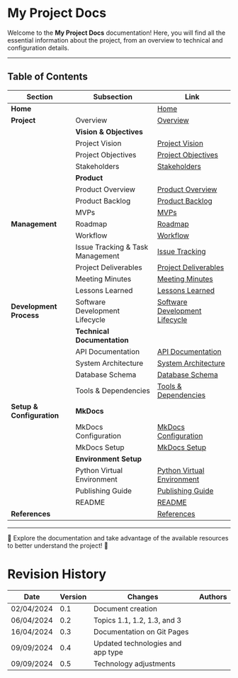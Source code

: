 
# My Project Docs

Welcome to the **My Project Docs** documentation! Here, you will find all the essential information about the project, from an overview to technical and configuration details.

---

## Table of Contents

| Section                         | Subsection                        | Link                                                              |
| ------------------------------- | --------------------------------- | ----------------------------------------------------------------- |
| **Home**                 |                                   | [Home](index.md)                                                     |
| **Project**               | Overview                          | [Overview](project/overview.md)                                      |
|                                 | **Vision & Objectives**     |                                                                   |
|                                 | Project Vision                    | [Project Vision](project/vision-objectives/vision.md)                |
|                                 | Project Objectives                | [Project Objectives](project/vision-objectives/objectives.md)        |
|                                 | Stakeholders                      | [Stakeholders](project/stakeholders.md)                              |
|                                 | **Product**                 |                                                                   |
|                                 | Product Overview                  | [Product Overview](project/product/overview.md)                      |
|                                 | Product Backlog                   | [Product Backlog](project/product/product-backlog-building.md)       |
|                                 | MVPs                              | [MVPs](project/product/mvp.md)                                       |
| **Management**            | Roadmap                           | [Roadmap](project/management/roadmap.md)                             |
|                                 | Workflow                          | [Workflow](project/management/workflow.md)                           |
|                                 | Issue Tracking & Task Management  | [Issue Tracking](project/management/issue-tracking.md)               |
|                                 | Project Deliverables              | [Project Deliverables](project/management/deliverables.md)           |
|                                 | Meeting Minutes                   | [Meeting Minutes](project/management/meetings.md)                    |
|                                 | Lessons Learned                   | [Lessons Learned](project/management/lessons-learned.md)             |
| **Development Process**   | Software Development Lifecycle    | [Software Development Lifecycle](project/development/lifecycle.md)   |
|                                 | **Technical Documentation** |                                                                   |
|                                 | API Documentation                 | [API Documentation](project/development/technical/api.md)            |
|                                 | System Architecture               | [System Architecture](project/development/technical/architecture.md) |
|                                 | Database Schema                   | [Database Schema](project/development/technical/database-schema.md)  |
|                                 | Tools & Dependencies              | [Tools &amp; Dependencies](project/development/tools.md)             |
| **Setup & Configuration** | **MkDocs**                  |                                                                   |
|                                 | MkDocs Configuration              | [MkDocs Configuration](setup/mkdocs-configuration.md)                |
|                                 | MkDocs Setup                      | [MkDocs Setup](setup/mkdocs-setup.md)                                |
|                                 | **Environment Setup**       |                                                                   |
|                                 | Python Virtual Environment        | [Python Virtual Environment](setup/python-venv-setup.md)             |
|                                 | Publishing Guide                  | [Publishing Guide](setup/publishing-guide.md)                        |
|                                 | README                            | [README](setup/readme.md)                                            |
| **References**            |                                   | [References](references.md)                                          |

---

🔹 Explore the documentation and take advantage of the available resources to better understand the project! 🚀

# Revision History

| Date       | Version | Changes                           | Authors |
| ---------- | ------- | --------------------------------- | ------- |
| 02/04/2024 | 0.1     | Document creation                 |         |
| 06/04/2024 | 0.2     | Topics 1.1, 1.2, 1.3, and 3       |         |
| 16/04/2024 | 0.3     | Documentation on Git Pages        |         |
| 09/09/2024 | 0.4     | Updated technologies and app type |         |
| 09/09/2024 | 0.5     | Technology adjustments            |         |
